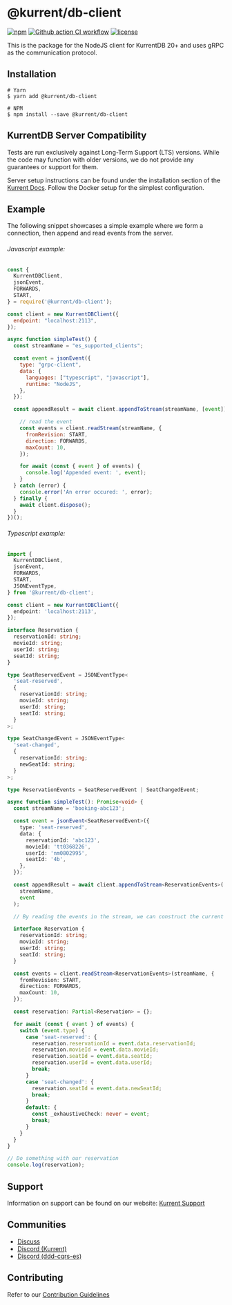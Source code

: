 # @kurrent/db-client

[![npm][npm-badge]][npm-badge-url]
[![Github action CI workflow][ci-badge]][ci-badge-url]
[![license][license-badge]][license-badge-url]

This is the package for the NodeJS client for KurrentDB 20+ and uses gRPC as the communication protocol.

## Installation

```shell script
# Yarn
$ yarn add @kurrent/db-client

# NPM
$ npm install --save @kurrent/db-client
```

## KurrentDB Server Compatibility

Tests are run exclusively against Long-Term Support (LTS) versions. While the code may function with older versions, we do not provide any guarantees or support for them.

Server setup instructions can be found under the installation section of the [Kurrent Docs]. Follow the Docker setup for the simplest configuration.

## Example

The following snippet showcases a simple example where we form a connection, then append and read events from the server.

###### Javascript example:

```javascript
const {
  KurrentDBClient,
  jsonEvent,
  FORWARDS,
  START,
} = require('@kurrent/db-client');

const client = new KurrentDBClient({
  endpoint: "localhost:2113",
});

async function simpleTest() {
  const streamName = "es_supported_clients";

  const event = jsonEvent({
    type: "grpc-client",
    data: {
      languages: ["typescript", "javascript"],
      runtime: "NodeJS",
    },
  });

  const appendResult = await client.appendToStream(streamName, [event]);

    // read the event
    const events = client.readStream(streamName, {
      fromRevision: START,
      direction: FORWARDS,
      maxCount: 10,
    });

    for await (const { event } of events) {
      console.log('Appended event: ', event);
    }
  } catch (error) {
    console.error('An error occured: ', error);
  } finally {
    await client.dispose();
  }
})();
```

###### Typescript example:

```typescript
import {
  KurrentDBClient,
  jsonEvent,
  FORWARDS,
  START,
  JSONEventType,
} from '@kurrent/db-client';

const client = new KurrentDBClient({
  endpoint: 'localhost:2113',
});

interface Reservation {
  reservationId: string;
  movieId: string;
  userId: string;
  seatId: string;
}

type SeatReservedEvent = JSONEventType<
  'seat-reserved',
  {
    reservationId: string;
    movieId: string;
    userId: string;
    seatId: string;
  }
>;

type SeatChangedEvent = JSONEventType<
  'seat-changed',
  {
    reservationId: string;
    newSeatId: string;
  }
>;

type ReservationEvents = SeatReservedEvent | SeatChangedEvent;

async function simpleTest(): Promise<void> {
  const streamName = 'booking-abc123';

  const event = jsonEvent<SeatReservedEvent>({
    type: 'seat-reserved',
    data: {
      reservationId: 'abc123',
      movieId: 'tt0368226',
      userId: 'nm0802995',
      seatId: '4b',
    },
  });

  const appendResult = await client.appendToStream<ReservationEvents>(
    streamName,
    event
  );

  // By reading the events in the stream, we can construct the current state of the booking

  interface Reservation {
    reservationId: string;
    movieId: string;
    userId: string;
    seatId: string;
  }

  const events = client.readStream<ReservationEvents>(streamName, {
    fromRevision: START,
    direction: FORWARDS,
    maxCount: 10,
  });

  const reservation: Partial<Reservation> = {};

  for await (const { event } of events) {
    switch (event.type) {
      case 'seat-reserved': {
        reservation.reservationId = event.data.reservationId;
        reservation.movieId = event.data.movieId;
        reservation.seatId = event.data.seatId;
        reservation.userId = event.data.userId;
        break;
      }
      case 'seat-changed': {
        reservation.seatId = event.data.newSeatId;
        break;
      }
      default: {
        const _exhaustiveCheck: never = event;
        break;
      }
    }
  }
}

// Do something with our reservation
console.log(reservation);
```

## Support

Information on support can be found on our website: [Kurrent Support]

## Communities

- [Discuss]
- [Discord (Kurrent)][discord-kurrent]
- [Discord (ddd-cqrs-es)][discord-ddd-cqrs-es]

## Contributing

Refer to our [Contribution Guidelines]

[Kurrent support]: https://kurrent.io/support/
[discuss]: https://discuss.eventstore.com/
[discord-kurrent]: https://discord.gg/Phn9pmCw3t
[discord-ddd-cqrs-es]: https://discord.com/invite/sEZGSHNNbH
[npm-badge]: https://img.shields.io/npm/v/@kurrent/db-client.svg
[npm-badge-url]: https://www.npmjs.com/package/@kurrent/db-client
[ci-badge]: https://github.com/EventStore/KurrentDB-Client-NodeJS/workflows/CI/badge.svg?branch=master
[ci-badge-url]: https://github.com/EventStore/KurrentDB-Client-NodeJS/actions
[license-badge]: https://img.shields.io/npm/l/@kurrent/db-client.svg
[license-badge-url]: https://github.com/EventStore/KurrentDB-Client-NodeJS/blob/master/LICENSE
[contribution guidelines]: https://github.com/EventStore/KurrentDB-Client-NodeJS/blob/master/CONTRIBUTING.md
[Kurrent docs]: https://developers.kurrent.io/server/v24.6/quick-start/installation